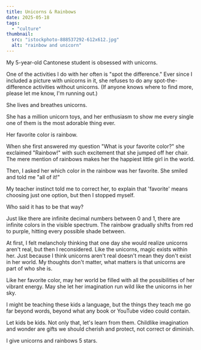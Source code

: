 ```yaml
---
title: Unicorns & Rainbows
date: 2025-05-18
tags:
  - "culture"
thumbnail:
  src: "istockphoto-888537292-612x612.jpg"
  alt: "rainbow and unicorn"
---
```

My 5-year-old Cantonese student is obsessed with unicorns.

One of the activities I do with her often is "spot the difference." Ever since I included a picture with unicorns in it, she refuses to do any spot-the-difference activities without unicorns. (If anyone knows where to find more, please let me know, I'm running out.)

She lives and breathes unicorns.

She has a million unicorn toys, and her enthusiasm to show me every single one of them is the most adorable thing ever.

Her favorite color is rainbow.

When she first answered my question "What is your favorite color?" she exclaimed "Rainbow!" with such excitement that she jumped off her chair. The mere mention of rainbows makes her the happiest little girl in the world.

Then, I asked her which color in the rainbow was her favorite. She smiled and told me "all of it!"

My teacher instinct told me to correct her, to explain that 'favorite' means choosing just one option, but then I stopped myself.

Who said it has to be that way?

Just like there are infinite decimal numbers between 0 and 1, there are infinite colors in the visible spectrum. The rainbow gradually shifts from red to purple, hitting every possible shade between.

At first, I felt melancholy thinking that one day she would realize unicorns aren't real, but then I reconsidered. Like the unicorns, magic exists within her. Just because I think unicorns aren't real doesn't mean they don't exist in her world. My thoughts don't matter, what matters is that unicorns are part of who she is.

Like her favorite color, may her world be filled with all the possibilities of her vibrant energy. May she let her imagination run wild like the unicorns in her sky.

I might be teaching these kids a language, but the things they teach me go far beyond words, beyond what any book or YouTube video could contain. 

Let kids be kids. Not only that, let's learn from them. Childlike imagination and wonder are gifts we should cherish and protect, not correct or diminish.

I give unicorns and rainbows 5 stars.